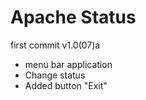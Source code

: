 # Apache Status
first commit v1.0(07)a

+ menu bar application
+ Change status
+ Added button "Exit"